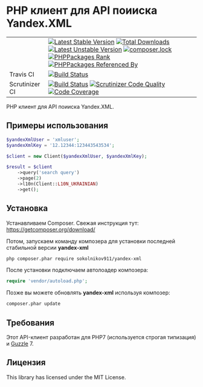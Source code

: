 PHP клиент для API поииска Yandex.XML
=====================================

|  |  |
|----------------|--------------------------------------------------------------------------------------------------------------------------------------------------------------------------------------------------------------------------------------------------------------------------------------------------------------------------------------------------------------------------------------------------------------------------------------------------------------------------------------------------------------------------------------------------------------------------------------------------------------------------------------------------------------------------------------------------------------------------------------------------------------------------------------------------------------------------------------------------------------------------------------------------------------------------------------------------------------------------------------------|
|  | [![Latest Stable Version](https://poser.pugx.org/sokolnikov911/yandex-xml/v/stable)](https://packagist.org/packages/sokolnikov911/yandex-xml) [![Total Downloads](https://poser.pugx.org/sokolnikov911/yandex-xml/downloads)](https://packagist.org/packages/sokolnikov911/yandex-xml) [![Latest Unstable Version](https://poser.pugx.org/sokolnikov911/yandex-xml/v/unstable)](https://packagist.org/packages/sokolnikov911/yandex-xml) [![composer.lock](https://poser.pugx.org/sokolnikov911/yandex-xml/composerlock)](https://packagist.org/packages/sokolnikov911/yandex-xml) [![PHPPackages Rank](http://phppackages.org/p/sokolnikov911/yandex-xml/badge/rank.svg)](http://phppackages.org/p/sokolnikov911/yandex-xml) [![PHPPackages Referenced By](http://phppackages.org/p/sokolnikov911/yandex-xml/badge/referenced-by.svg)](http://phppackages.org/p/sokolnikov911/yandex-xml) |
| Travis CI | [![Build Status](https://travis-ci.org/sokolnikov911/yandex-xml.svg?branch=master)](https://travis-ci.org/sokolnikov911/yandex-xml) |
| Scrutinizer CI | [![Build Status](https://scrutinizer-ci.com/g/sokolnikov911/yandex-xml/badges/build.png?b=master)](https://scrutinizer-ci.com/g/sokolnikov911/yandex-xml/build-status/master) [![Scrutinizer Code Quality](https://scrutinizer-ci.com/g/sokolnikov911/yandex-xml/badges/quality-score.png?b=master)](https://scrutinizer-ci.com/g/sokolnikov911/yandex-xml/?branch=master) [![Code Coverage](https://scrutinizer-ci.com/g/sokolnikov911/yandex-xml/badges/coverage.png?b=master)](https://scrutinizer-ci.com/g/sokolnikov911/yandex-xml/?branch=master) |


PHP клиент для API поииска Yandex.XML.


## Примеры использования

```php
$yandexXmlUser = 'xmluser';
$yandexXmlKey = '12.12344:123443543534';

$client = new Client($yandexXmlUser, $yandexXmlKey);

$result = $client
    ->query('search query')
    ->page(2)
    ->l10n(Client::L10N_UKRAINIAN)
    ->get();
```

## Установка

Устанавливаем Composer. Свежая инструкция тут: https://getcomposer.org/download/


Потом, запускаем команду композера для установки последней стабильной версии **yandex-xml**

```bash
php composer.phar require sokolnikov911/yandex-xml
```

После установки подключаем автолоадер композера:

```php
require 'vendor/autoload.php';
```

Позже вы можете обновлять **yandex-xml** используя композер:

 ```bash
composer.phar update
 ```
 
 
## Требования

Этот API-клиент разработан для PHP7 (используется строгая типизация) и [Guzzle](https://github.com/guzzle/guzzle) 7.


## Лицензия

This library has licensed under the MIT License.